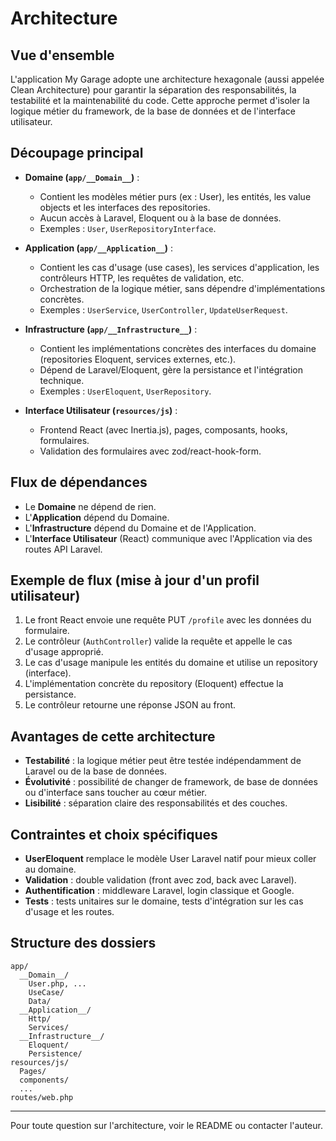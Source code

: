 # Architecture

## Vue d'ensemble

L'application My Garage adopte une architecture hexagonale (aussi appelée Clean Architecture) pour garantir la séparation des responsabilités, la testabilité et la maintenabilité du code. Cette approche permet d'isoler la logique métier du framework, de la base de données et de l'interface utilisateur.

## Découpage principal

- **Domaine (`app/__Domain__`)** :
  - Contient les modèles métier purs (ex : User), les entités, les value objects et les interfaces des repositories.
  - Aucun accès à Laravel, Eloquent ou à la base de données.
  - Exemples : `User`, `UserRepositoryInterface`.

- **Application (`app/__Application__`)** :
  - Contient les cas d'usage (use cases), les services d'application, les contrôleurs HTTP, les requêtes de validation, etc.
  - Orchestration de la logique métier, sans dépendre d'implémentations concrètes.
  - Exemples : `UserService`, `UserController`, `UpdateUserRequest`.

- **Infrastructure (`app/__Infrastructure__`)** :
  - Contient les implémentations concrètes des interfaces du domaine (repositories Eloquent, services externes, etc.).
  - Dépend de Laravel/Eloquent, gère la persistance et l'intégration technique.
  - Exemples : `UserEloquent`, `UserRepository`.

- **Interface Utilisateur (`resources/js`)** :
  - Frontend React (avec Inertia.js), pages, composants, hooks, formulaires.
  - Validation des formulaires avec zod/react-hook-form.

## Flux de dépendances

- Le **Domaine** ne dépend de rien.
- L'**Application** dépend du Domaine.
- L'**Infrastructure** dépend du Domaine et de l'Application.
- L'**Interface Utilisateur** (React) communique avec l'Application via des routes API Laravel.

## Exemple de flux (mise à jour d'un profil utilisateur)

1. Le front React envoie une requête PUT `/profile` avec les données du formulaire.
2. Le contrôleur (`AuthController`) valide la requête et appelle le cas d'usage approprié.
3. Le cas d'usage manipule les entités du domaine et utilise un repository (interface).
4. L'implémentation concrète du repository (Eloquent) effectue la persistance.
5. Le contrôleur retourne une réponse JSON au front.

## Avantages de cette architecture

- **Testabilité** : la logique métier peut être testée indépendamment de Laravel ou de la base de données.
- **Évolutivité** : possibilité de changer de framework, de base de données ou d'interface sans toucher au cœur métier.
- **Lisibilité** : séparation claire des responsabilités et des couches.

## Contraintes et choix spécifiques

- **UserEloquent** remplace le modèle User Laravel natif pour mieux coller au domaine.
- **Validation** : double validation (front avec zod, back avec Laravel).
- **Authentification** : middleware Laravel, login classique et Google.
- **Tests** : tests unitaires sur le domaine, tests d'intégration sur les cas d'usage et les routes.

## Structure des dossiers

```
app/
  __Domain__/
    User.php, ...
    UseCase/
    Data/
  __Application__/
    Http/
    Services/
  __Infrastructure__/
    Eloquent/
    Persistence/
resources/js/
  Pages/
  components/
  ...
routes/web.php
```

---

Pour toute question sur l'architecture, voir le README ou contacter l'auteur.
